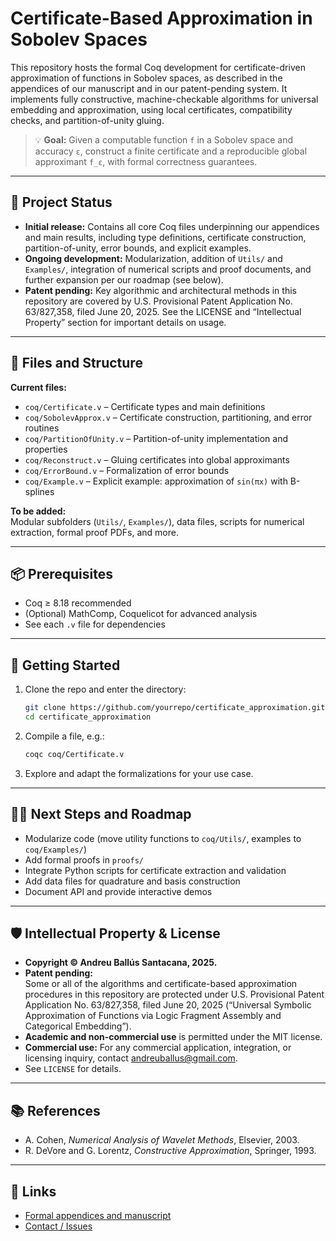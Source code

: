# Certificate-Based Approximation in Sobolev Spaces

This repository hosts the formal Coq development for certificate-driven approximation of functions in Sobolev spaces, as described in the appendices of our manuscript and in our patent-pending system. It implements fully constructive, machine-checkable algorithms for universal embedding and approximation, using local certificates, compatibility checks, and partition-of-unity gluing.

> 💡 **Goal:** Given a computable function `f` in a Sobolev space and accuracy `ε`, construct a finite certificate and a reproducible global approximant `f_ε`, with formal correctness guarantees.

---

## 🚧 Project Status

- **Initial release:** Contains all core Coq files underpinning our appendices and main results, including type definitions, certificate construction, partition-of-unity, error bounds, and explicit examples.
- **Ongoing development:** Modularization, addition of `Utils/` and `Examples/`, integration of numerical scripts and proof documents, and further expansion per our roadmap (see below).
- **Patent pending:** Key algorithmic and architectural methods in this repository are covered by U.S. Provisional Patent Application No. 63/827,358, filed June 20, 2025. See the LICENSE and “Intellectual Property” section for important details on usage.

---

## 📂 Files and Structure

**Current files:**
- `coq/Certificate.v` – Certificate types and main definitions
- `coq/SobolevApprox.v` – Certificate construction, partitioning, and error routines
- `coq/PartitionOfUnity.v` – Partition-of-unity implementation and properties
- `coq/Reconstruct.v` – Gluing certificates into global approximants
- `coq/ErrorBound.v` – Formalization of error bounds
- `coq/Example.v` – Explicit example: approximation of `sin(πx)` with B-splines

**To be added:**  
Modular subfolders (`Utils/`, `Examples/`), data files, scripts for numerical extraction, formal proof PDFs, and more.

---

## 📦 Prerequisites

- Coq ≥ 8.18 recommended
- (Optional) MathComp, Coquelicot for advanced analysis
- See each `.v` file for dependencies

---

## 🚀 Getting Started

1. Clone the repo and enter the directory:
    ```sh
    git clone https://github.com/yourrepo/certificate_approximation.git
    cd certificate_approximation
    ```
2. Compile a file, e.g.:
    ```sh
    coqc coq/Certificate.v
    ```
3. Explore and adapt the formalizations for your use case.

---

## 🧑‍🔬 Next Steps and Roadmap

- Modularize code (move utility functions to `coq/Utils/`, examples to `coq/Examples/`)
- Add formal proofs in `proofs/`
- Integrate Python scripts for certificate extraction and validation
- Add data files for quadrature and basis construction
- Document API and provide interactive demos

---

## 🛡️ Intellectual Property & License

- **Copyright © Andreu Ballús Santacana, 2025.**
- **Patent pending:**  
  Some or all of the algorithms and certificate-based approximation procedures in this repository are protected under U.S. Provisional Patent Application No. 63/827,358, filed June 20, 2025 (“Universal Symbolic Approximation of Functions via Logic Fragment Assembly and Categorical Embedding”).
- **Academic and non-commercial use** is permitted under the MIT license.  
- **Commercial use:** For any commercial application, integration, or licensing inquiry, contact andreuballus@gmail.com.
- See `LICENSE` for details.

---

## 📚 References

* A. Cohen, *Numerical Analysis of Wavelet Methods*, Elsevier, 2003.
* R. DeVore and G. Lorentz, *Constructive Approximation*, Springer, 1993.

---

## 🔗 Links

- [Formal appendices and manuscript](https://...)
- [Contact / Issues](mailto:andreuballus@gmail.com)
